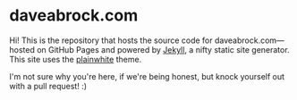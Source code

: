 # daveabrock.com

Hi! This is the repository that hosts the source code for daveabrock.com—hosted on GitHub Pages and powered by [Jekyll](https://jekyllrb.com/), a nifty static site generator. This site uses the [plainwhite](http://jekyllthemes.org/themes/PlainWhite-Jekyll) theme.

I'm not sure why you're here, if we're being honest, but knock yourself out with a pull request! :)

